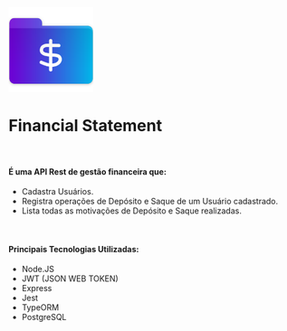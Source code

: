 <div display = flex justtify-content = "center">
    <img src ="/tmp/moneyfolder_99354.png" width= "150px">
</div>
<h1>Financial Statement</h1>
<br>
<h4>É uma API Rest de gestão financeira que:</h4>
<ul>
    <li>Cadastra Usuários.</li>
    <li>Registra operações de Depósito e Saque de um Usuário cadastrado.</li>
    <li>Lista todas as motivações de Depósito e Saque realizadas.</li>
</ul>
<br>
<h4>Principais Tecnologias Utilizadas:</h4>
<ul>
    <li>Node.JS</li>
    <li>JWT (JSON WEB TOKEN)</li>
    <li>Express</li>
    <li>Jest</li>
    <li>TypeORM</li>
    <li>PostgreSQL</li>
</ul>
